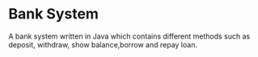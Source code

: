 # Bank System
A bank system written in Java which contains different methods such as deposit, withdraw, show balance,borrow and repay loan.
